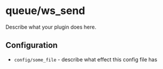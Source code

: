 queue/ws_send
========

Describe what your plugin does here.

Configuration
-------------

* `config/some_file` - describe what effect this config file has
